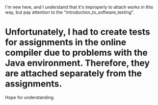 I'm new here, and I understand that it's improperly to attach works in this way, but pay attention to the "introduction_to_software_testing".

# Unfortunately, I had to create tests for assignments in the online compiler due to problems with the Java environment. Therefore, they are attached separately from the assignments.

Hope for understanding.
